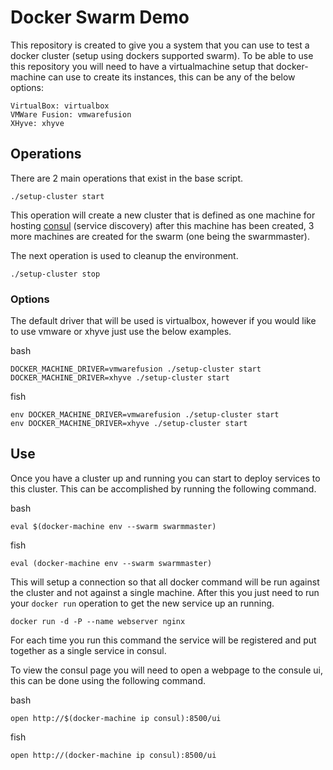 Docker Swarm Demo
=====================================

This repository is created to give you a system that you can use to test a docker cluster (setup using dockers supported swarm). 
To be able to use this repository you will need to have a virtualmachine setup that docker-machine can use to create its 
instances, this can be any of the below options:

    VirtualBox: virtualbox
    VMWare Fusion: vmwarefusion
    XHyve: xhyve

## Operations

There are 2 main operations that exist in the base script.  

    ./setup-cluster start

This operation will create a new cluster that is defined as one machine for hosting [consul](https://consul.io) (service discovery) 
after this machine has been created, 3 more machines are created for the swarm (one being the swarmmaster).   

The next operation is used to cleanup the environment.  

    ./setup-cluster stop

### Options

The default driver that will be used is virtualbox, however if you would like to use vmware or xhyve just use the below examples. 

bash 

    DOCKER_MACHINE_DRIVER=vmwarefusion ./setup-cluster start
    DOCKER_MACHINE_DRIVER=xhyve ./setup-cluster start

fish 

    env DOCKER_MACHINE_DRIVER=vmwarefusion ./setup-cluster start
    env DOCKER_MACHINE_DRIVER=xhyve ./setup-cluster start

## Use

Once you have a cluster up and running you can start to deploy services to this cluster.  This can be accomplished by running the following
command.  

bash    

    eval $(docker-machine env --swarm swarmmaster)    

fish

    eval (docker-machine env --swarm swarmmaster) 

This will setup a connection so that all docker command will be run against the cluster and not against a single machine.  After this you just
need to run your `docker run` operation to get the new service up an running.   

    docker run -d -P --name webserver nginx

For each time you run this command the service will be registered and put together as a single service in consul.   

To view the consul page you will need to open a webpage to the consule ui, this can be done using the following command.    

bash

    open http://$(docker-machine ip consul):8500/ui

fish

    open http://(docker-machine ip consul):8500/ui


